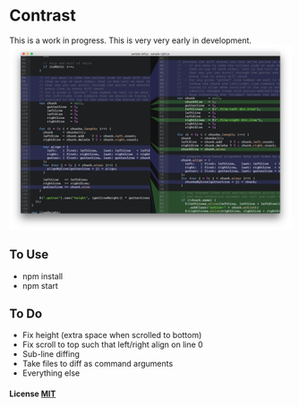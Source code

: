 # Contrast

This is a work in progress. This is very very early in development.
![Screenshot](/screenshot.png)

## To Use

- npm install
- npm start

## To Do

- Fix height (extra space when scrolled to bottom)
- Fix scroll to top such that left/right align on line 0
- Sub-line diffing
- Take files to diff as command arguments
- Everything else

#### License [MIT](LICENSE)
